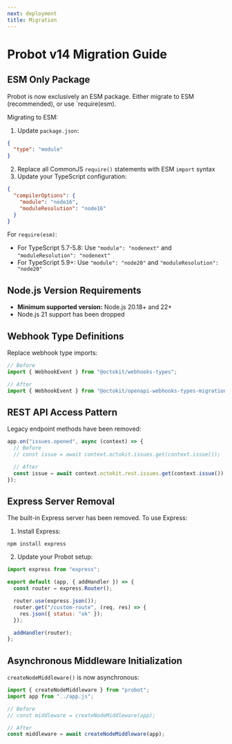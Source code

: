 ```yaml
---
next: deployment
title: Migration
---
```

# Probot v14 Migration Guide

## ESM Only Package

Probot is now exclusively an ESM package. Either migrate to ESM (recommended), or use `require(esm).

Migrating to ESM:

1. Update `package.json`:

```json
{
  "type": "module"
}
```

2. Replace all CommonJS `require()` statements with ESM `import` syntax
3. Update your TypeScript configuration:

```json
{
  "compilerOptions": {
    "module": "node16",
    "moduleResolution": "node16"
  }
}
```

For `require(esm)`:

- For TypeScript 5.7-5.8: Use `"module": "nodenext"` and `"moduleResolution": "nodenext"`
- For TypeScript 5.9+: Use `"module": "node20"` and `"moduleResolution": "node20"`

## Node.js Version Requirements

- **Minimum supported version:** Node.js 20.18+ and 22+
- Node.js 21 support has been dropped

## Webhook Type Definitions

Replace webhook type imports:

```ts
// Before
import { WebhookEvent } from "@octokit/webhooks-types";

// After
import { WebhookEvent } from "@octokit/openapi-webhooks-types-migration";
```

## REST API Access Pattern

Legacy endpoint methods have been removed:

```js
app.on("issues.opened", async (context) => {
  // Before
  // const issue = await context.octokit.issues.get(context.issue());

  // After
  const issue = await context.octokit.rest.issues.get(context.issue());
});
```

## Express Server Removal

The built-in Express server has been removed. To use Express:

1. Install Express:

```
npm install express
```

2. Update your Probot setup:

```js
import express from "express";

export default (app, { addHandler }) => {
  const router = express.Router();

  router.use(express.json());
  router.get("/custom-route", (req, res) => {
    res.json({ status: "ok" });
  });

  addHandler(router);
};
```

## Asynchronous Middleware Initialization

`createNodeMiddleware()` is now asynchronous:

```js
import { createNodeMiddleware } from "probot";
import app from "../app.js";

// Before
// const middleware = createNodeMiddleware(app);

// After
const middleware = await createNodeMiddleware(app);
```
